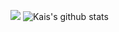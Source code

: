 ![](https://komarev.com/ghpvc/?username=X8Je&style=flat-square)
![Kais's github stats](https://github-readme-stats.vercel.app/api?username=x8j&show_icons=true&title_color=fff&icon_color=79ff97&text_color=9f9f9f&bg_color=151515)
